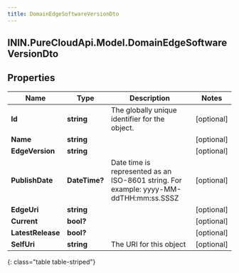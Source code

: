 ```yaml
---
title: DomainEdgeSoftwareVersionDto
---
```

## ININ.PureCloudApi.Model.DomainEdgeSoftwareVersionDto

## Properties

|Name | Type | Description | Notes|
|------------ | ------------- | ------------- | -------------|
| **Id** | **string** | The globally unique identifier for the object. | [optional] |
| **Name** | **string** |  | [optional] |
| **EdgeVersion** | **string** |  | [optional] |
| **PublishDate** | **DateTime?** | Date time is represented as an ISO-8601 string. For example: yyyy-MM-ddTHH:mm:ss.SSSZ | [optional] |
| **EdgeUri** | **string** |  | [optional] |
| **Current** | **bool?** |  | [optional] |
| **LatestRelease** | **bool?** |  | [optional] |
| **SelfUri** | **string** | The URI for this object | [optional] |
{: class="table table-striped"}


